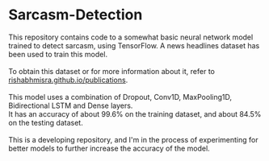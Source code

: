 # Sarcasm-Detection
This repository contains code to a somewhat basic neural network model trained to detect sarcasm, using TensorFlow. A news headlines dataset has been used to train this model.
<br><br>To obtain this dataset or for more information about it, refer to [rishabhmisra.github.io/publications](rishabhmisra.github.io/publications).
<br><br>This model uses a combination of Dropout, Conv1D, MaxPooling1D, Bidirectional LSTM and Dense layers.
<br>It has an accuracy of about 99.6% on the training dataset, and about 84.5% on the testing dataset.
<br><br>This is a developing repository, and I'm in the process of experimenting for better models to further increase the accuracy of the model.
